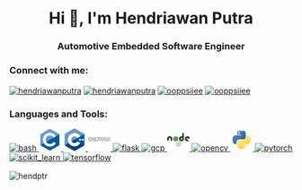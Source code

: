 <h1 align="center">Hi 👋, I'm Hendriawan Putra</h1>
<h3 align="center">Automotive Embedded Software Engineer</h3>

<h3 align="left">Connect with me:</h3>
<p align="left">
<a href="https://linkedin.com/in/hendriawanputra" target="blank"><img align="center" src="https://cdn.jsdelivr.net/npm/simple-icons@3.0.1/icons/linkedin.svg" alt="hendriawanputra" height="30" width="40" /></a>
<a href="https://kaggle.com/hendriawanputra" target="blank"><img align="center" src="https://cdn.jsdelivr.net/npm/simple-icons@3.0.1/icons/kaggle.svg" alt="hendriawanputra" height="30" width="40" /></a>
<a href="https://www.hackerrank.com/ooppsiiee" target="blank"><img align="center" src="https://cdn.jsdelivr.net/npm/simple-icons@3.0.1/icons/hackerrank.svg" alt="ooppsiiee" height="30" width="40" /></a>
<a href="https://www.leetcode.com/ooppsiiee" target="blank"><img align="center" src="https://cdn.jsdelivr.net/npm/simple-icons@3.0.1/icons/leetcode.svg" alt="ooppsiiee" height="30" width="40" /></a>
</p>

<h3 align="left">Languages and Tools:</h3>
<p align="left"> <a href="https://www.gnu.org/software/bash/" target="_blank"> <img src="https://www.vectorlogo.zone/logos/gnu_bash/gnu_bash-icon.svg" alt="bash" width="40" height="40"/> </a> <a href="https://www.cprogramming.com/" target="_blank"> <img src="https://raw.githubusercontent.com/devicons/devicon/master/icons/c/c-original.svg" alt="c" width="40" height="40"/> </a> <a href="https://www.w3schools.com/cpp/" target="_blank"> <img src="https://raw.githubusercontent.com/devicons/devicon/master/icons/cplusplus/cplusplus-original.svg" alt="cplusplus" width="40" height="40"/> </a> <a href="https://expressjs.com" target="_blank"> <img src="https://raw.githubusercontent.com/devicons/devicon/master/icons/express/express-original-wordmark.svg" alt="express" width="40" height="40"/> </a> <a href="https://flask.palletsprojects.com/" target="_blank"> <img src="https://www.vectorlogo.zone/logos/pocoo_flask/pocoo_flask-icon.svg" alt="flask" width="40" height="40"/> </a> <a href="https://cloud.google.com" target="_blank"> <img src="https://www.vectorlogo.zone/logos/google_cloud/google_cloud-icon.svg" alt="gcp" width="40" height="40"/> </a> <a href="https://nodejs.org" target="_blank"> <img src="https://raw.githubusercontent.com/devicons/devicon/master/icons/nodejs/nodejs-original-wordmark.svg" alt="nodejs" width="40" height="40"/> </a> <a href="https://opencv.org/" target="_blank"> <img src="https://www.vectorlogo.zone/logos/opencv/opencv-icon.svg" alt="opencv" width="40" height="40"/> </a> <a href="https://www.python.org" target="_blank"> <img src="https://raw.githubusercontent.com/devicons/devicon/master/icons/python/python-original.svg" alt="python" width="40" height="40"/> </a> <a href="https://pytorch.org/" target="_blank"> <img src="https://www.vectorlogo.zone/logos/pytorch/pytorch-icon.svg" alt="pytorch" width="40" height="40"/> </a> <a href="https://scikit-learn.org/" target="_blank"> <img src="https://upload.wikimedia.org/wikipedia/commons/0/05/Scikit_learn_logo_small.svg" alt="scikit_learn" width="40" height="40"/> </a> <a href="https://www.tensorflow.org" target="_blank"> <img src="https://www.vectorlogo.zone/logos/tensorflow/tensorflow-icon.svg" alt="tensorflow" width="40" height="40"/> </a> </p>

<p><img align="center" src="https://github-readme-stats.vercel.app/api/top-langs?username=hendptr&show_icons=true&locale=en&layout=compact" alt="hendptr" /></p>
